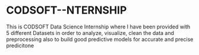 # CODSOFT--NTERNSHIP
This is CODSOFT Data Science Internship where I have been provided with 5 different Datasets in order to analyze, visualize, clean the data and preprocessing also to build good predictive models for accurate and precise predicitone

